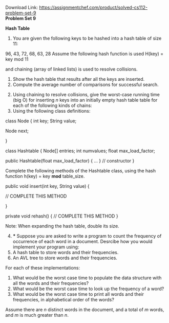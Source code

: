 Download Link: https://assignmentchef.com/product/solved-cs112-problem-set-9
<br>
<strong>Problem Set 9</strong>

<strong>Hash Table</strong>

<ol>

 <li>You are given the following keys to be hashed into a hash table of size 11:</li>

</ol>

96,  43,  72,  68,  63,  28 Assume the following hash function is used      H(key) = key mod 11

and chaining (array of linked lists) is used to resolve collisions.

<ol>

 <li>Show the hash table that results after all the keys are inserted.</li>

 <li>Compute the average number of comparisons for successful search.</li>

</ol>

<ol start="2">

 <li>Using chaining to resolve collisions, give the worst-case running time (big O) for inserting <em>n</em> keys into an initially empty hash table table for each of the following kinds of chains:</li>

 <li>Using the following class definitions:</li>

</ol>

class Node {           int key;           String value;

Node next;

}

class Hashtable {           Node[] entries;           int numvalues;           float max_load_factor;

public Hashtable(float max_load_factor) { … } // constructor       }

Complete the following methods of the Hashtable class, using the hash function h(key) = key <strong>mod</strong> table_size.

public void insert(int key, String value) {

// COMPLETE THIS METHOD

}

private void rehash() {          // COMPLETE THIS METHOD       }

Note: When expanding the hash table, double its size.

<ol start="4">

 <li><strong>*</strong> Suppose you are asked to write a program to count the frequency of occurrence of each word in a document. Desrcibe how you would implement your program using:</li>

 <li>A hash table to store words and their frequencies.</li>

 <li>An AVL tree to store words and their frequencies.</li>

</ol>

For each of these implementations:

<ol>

 <li>What would be the worst case time to populate the data structure with all the words and their frequencies?</li>

 <li>What would be the worst case time to look up the frequency of a word?</li>

 <li>What would be the worst case time to print all words and their frequencies, in alphabetical order of the words?</li>

</ol>

Assume there are <em>n</em> distinct words in the document, and a total of <em>m</em> words, and <em>m</em> is much greater than <em>n</em>.